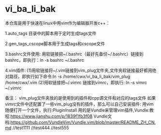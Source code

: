 # vi_ba_li_bak

本仓库是用于快速在linux中用vim作为编辑器开发c++：

1.auto_tags 目录中的脚本用于定时生成tags文件

2.gen_tags_cscope脚本用于生成tags和cscope文件

3.bashrc文件使用:
   用软链接把~/.bashrc（最好先备份~/.bashrc）链接到bashrc，即执行：ln -s bashrc ~/.bashrc

4.vim插件:
  (1)用软链接将~/.vim链接到vim_plug文件夹,文件夹软链接最好都用绝对路径，即执行如下命令:ln -s /home/cwx/vi_ba_li_bak/vim_plug /home/cwx/.vim
  (2)用软链接把~/.vimrc 链接到vimrc，即执行: ln -s vimrc ~/.vimrc
  
   备注：
   vim_plug文件夹放的是使用到的插件和cpp源文件和对应的tags文件
   如果vimrc文件中还配置了一些vim_plug没有的插件，那么可以自己安装插件:
   用vim随便打开一个文件，执行:PluginInstall
   用的是Vundle来管理vim插件,Vundle:教程:https://www.jianshu.com/p/1839f1fb3f08
                           Vundle文档:https://github.com/VundleVim/Vundle.vim/blob/master/README_ZH_CN.md
						   //test1111
						   //test444
						   //test555
